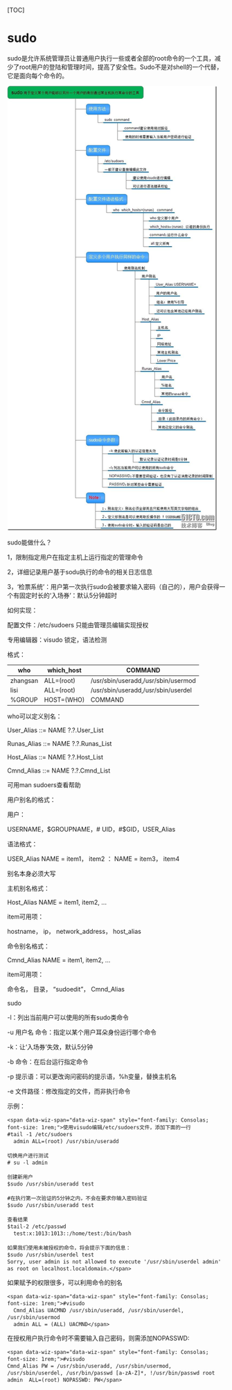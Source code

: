 [TOC]

# sudo

sudo是允许系统管理员让普通用户执行一些或者全部的root命令的一个工具，减少了root用户的登陆和管理时间，提高了安全性。Sudo不是对shell的一个代替，它是面向每个命令的。

[![sudo命令](sudo.assets/71f7a69a-8f1b-485d-93cd-10b3576d9290.png)](http://img1.51cto.com/attachment/201306/3/1028430_1370243105xRpG.jpg)

sudo能做什么？

1，限制指定用户在指定主机上运行指定的管理命令

2，详细记录用户基于sodu执行的命令的相关日志信息

3，‘检票系统’：用户第一次执行sudo会被要求输入密码（自己的），用户会获得一个有固定时长的‘入场券’：默认5分钟超时

如何实现：

配置文件：/etc/sudoers 只能由管理员编辑实现授权

专用编辑器：visudo   锁定，语法检测

格式：

| who      | which_host | COMMAND                             |
| -------- | ---------- | ----------------------------------- |
| zhangsan | ALL=(root) | /usr/sbin/useradd,/usr/sbin/usermod |
| lisi     | ALL=(root) | /usr/sbin/useradd,/usr/sbin/userdel |
| %GROUP   | HOST=(WHO) | COMMAND                             |

who可以定义别名：

   User_Alias ::= NAME ?.?.User_List

   Runas_Alias ::= NAME ?.?.Runas_List

   Host_Alias ::= NAME ?.?.Host_List

   Cmnd_Alias ::= NAME ?.?.Cmnd_List

可用man sudoers查看帮助

用户别名的格式：

用户：

  USERNAME，$GROUPNAME，# UID，#$GID，USER_Alias

语法格式：

  USER_Alias NAME = item1， item2 ： NAME = item3， item4

别名本身必须大写

主机别名格式：

   Host_Alias NAME = item1, item2, ...

item可用项：

   hostname， ip， network_address， host_alias

命令别名格式：

  Cmnd_Alias NAME = item1, item2, ...

item可用项：

  命令名， 目录， “sudoedit”， Cmnd_Alias

sudo

  -l：列出当前用户可以使用的所有sudo类命令

  -u 用户名 命令：指定以某个用户耳朵身份运行哪个命令

  -k：让‘入场券’失效，默认5分钟

  -b 命令：在后台运行指定命令

  -p 提示语：可以更改询问密码的提示语，%h变量，替换主机名

  -e 文件路径：修改指定的文件，而非执行命令

示例：

 

```
<span data-wiz-span="data-wiz-span" style="font-family: Consolas; font-size: 1rem;">使用visudo编辑/etc/sudoers文件，添加下面的一行
#tail -1 /etc/sudoers
  admin ALL=(root) /usr/sbin/useradd

切换用户进行测试
# su -l admin

创建新用户
$sudo /usr/sbin/useradd test

#在执行第一次验证的5分钟之内，不会在要求你输入密码验证
$sudo /usr/sbin/useradd test

查看结果
$tail-2 /etc/passwd
  test:x:1013:1013::/home/test:/bin/bash

如果我们使用未被授权的命令，将会提示下面的信息：
$sudo /usr/sbin/userdel test
Sorry, user admin is not allowed to execute '/usr/sbin/userdel admin' as root on localhost.localdomain.</span>
```



如果赋予的权限很多，可以利用命令的别名

 

```
<span data-wiz-span="data-wiz-span" style="font-family: Consolas; font-size: 1rem;">#visudo
  Cmnd_Alias UACMND /usr/sbin/useradd, /usr/sbin/userdel, /usr/sbin/usermod
  admin ALL = (ALL) UACMND</span>
```



在授权用户执行命令时不需要输入自己密码，则需添加NOPASSWD:

 

```
<span data-wiz-span="data-wiz-span" style="font-family: Consolas; font-size: 1rem;">#visudo
Cmnd_Alias PW = /usr/sbin/useradd, /usr/sbin/usermod, /usr/sbin/userdel, /usr/bin/passwd [a-zA-Z]*, !/usr/bin/passwd root
admin  ALL=(root) NOPASSWD: PW</span>
```